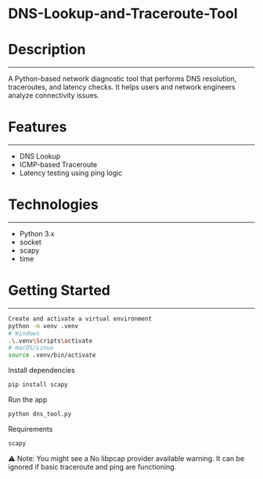 # DNS-Lookup-and-Traceroute-Tool
# Description
---
A Python-based network diagnostic tool that performs DNS resolution, traceroutes, and latency checks. It
helps users and network engineers analyze connectivity issues.
# Features
---
- DNS Lookup
- ICMP-based Traceroute
- Latency testing using ping logic
# Technologies
---
- Python 3.x
- socket
- scapy
- time
# Getting Started
---
```bash
Create and activate a virtual environment
python -m venv .venv
# Windows
.\.venv\Scripts\activate
# macOS/Linux
source .venv/bin/activate
```
Install dependencies
```bash
pip install scapy
```
Run the app
```bash
python dns_tool.py
```
Requirements
```bash
scapy
```
⚠ Note: You might see a No libpcap provider available warning. It can be ignored if basic
traceroute and ping are functioning.
